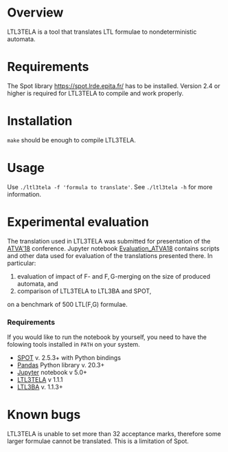 Overview
========

LTL3TELA is a tool that translates LTL formulae to nondeterministic automata.

Requirements
============

The Spot library <https://spot.lrde.epita.fr/> has to be installed. Version
2.4 or higher is required for LTL3TELA to compile and work properly.

Installation
============
`make` should be enough to compile LTL3TELA.

Usage
=====
Use `./ltl3tela -f 'formula to translate'`.
See `./ltl3tela -h` for more information.

Experimental evaluation
=======================

The translation used in LTL3TELA was submitted for presentation of the
[ATVA'18](http://atva-conference.org/) conference.
Jupyter notebook [Evaluation_ATVA18](Experiments/Evaluation_ATVA18.ipynb)
contains scripts and other data used for evaluation of the translations
presented there. In particular:
1. evaluation of impact of $\mathsf{F}$- and $\mathsf{F,G}$-merging on the size
  of produced automata, and
2. comparison of LTL3TELA to LTL3BA and SPOT,

on a benchmark of 500 LTL($\mathsf{F}$,$\mathsf{G}$) formulae.

### Requirements

If you would like to run the notebook by yourself, you need to have the
folowing tools installed in `PATH` on your system.

* [SPOT](https://spot.lrde.epita.fr/) v. 2.5.3+ with Python bindings
* [Pandas](http://pandas.pydata.org/) Python library v. 20.3+
* [Jupyter](http://jupyter.org/) notebook v 5.0+
* [LTL3TELA](https://github.com/jurajmajor/ltl3tela) v 1.1.1
* [LTL3BA](https://sourceforge.net/projects/ltl3ba/) v. 1.1.3+

Known bugs
==========

LTL3TELA is unable to set more than 32 acceptance marks, therefore some larger
formulae cannot be translated. This is a limitation of Spot.

